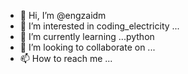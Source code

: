- 👋 Hi, I’m @engzaidm
- 👀 I’m interested in coding_electricity ...
- 🌱 I’m currently learning ...python
- 💞️ I’m looking to collaborate on ...
- 📫 How to reach me ...

<!---
engzaidm/engzaidm is a ✨ special ✨ repository because its `README.md` (this file) appears on your GitHub profile.
You can click the Preview link to take a look at your changes.
--->
